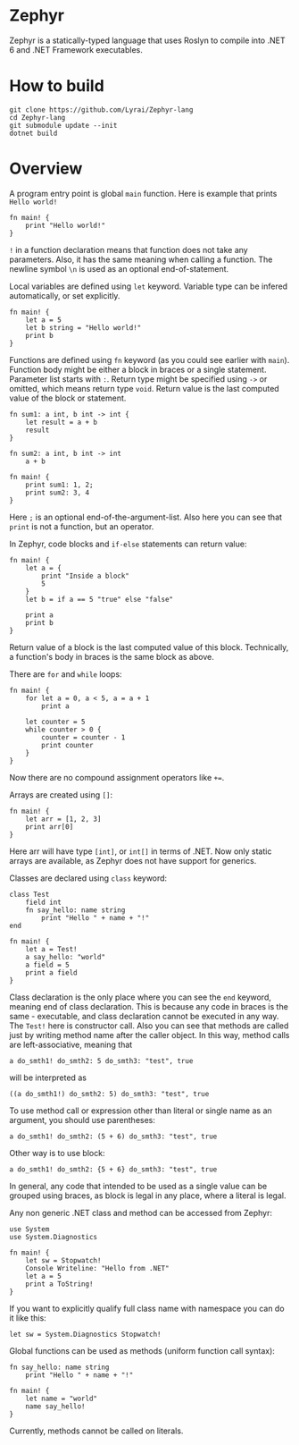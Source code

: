 # Zephyr
Zephyr is a statically-typed language that uses Roslyn to compile into .NET 6 and .NET Framework executables.

# How to build
```
git clone https://github.com/Lyrai/Zephyr-lang
cd Zephyr-lang
git submodule update --init
dotnet build
```

# Overview
A program entry point is global `main` function.
Here is example that prints `Hello world!`
```
fn main! {
    print "Hello world!"
}
```
`!` in a function declaration means that function does not take any parameters. Also, it has the same meaning when calling a function.
The newline symbol `\n` is used as an optional end-of-statement.

Local variables are defined using `let` keyword. Variable type can be infered automatically, or set explicitly.
```
fn main! {
    let a = 5
    let b string = "Hello world!"
    print b
}
```

Functions are defined using `fn` keyword (as you could see earlier with `main`). Function body might be either a block in braces or a single statement. Parameter list starts with `:`. Return type might be specified using `->` or omitted, which means return type `void`. Return value is the last computed value of the block or statement.
```
fn sum1: a int, b int -> int {
    let result = a + b
    result
}

fn sum2: a int, b int -> int
    a + b

fn main! {
    print sum1: 1, 2;
    print sum2: 3, 4
}
```
Here `;` is an optional end-of-the-argument-list. Also here you can see that `print` is not a function, but an operator.

In Zephyr, code blocks and `if-else` statements can return value:
```
fn main! {
    let a = {
        print "Inside a block"
        5
    }
    let b = if a == 5 "true" else "false"

    print a
    print b
}
```
Return value of a block is the last computed value of this block. Technically, a function's body in braces is the same block as above.

There are `for` and `while` loops:
```
fn main! {
    for let a = 0, a < 5, a = a + 1
        print a

    let counter = 5
    while counter > 0 {
        counter = counter - 1
        print counter
    }
}
```
Now there are no compound assignment operators like `+=`.

Arrays are created using `[]`:
```
fn main! {
    let arr = [1, 2, 3]
    print arr[0]
}
```
Here arr will have type `[int]`, or `int[]` in terms of .NET. Now only static arrays are available, as Zephyr does not have support for generics.

Classes are declared using `class` keyword:
```
class Test
    field int
    fn say_hello: name string
        print "Hello " + name + "!"
end

fn main! {
    let a = Test!
    a say_hello: "world"
    a field = 5
    print a field
}
```
Class declaration is the only place where you can see the `end` keyword, meaning end of class declaration. This is because any code in braces is the same - executable, and class declaration cannot be executed in any way. The `Test!` here is constructor call. 
Also you can see that methods are called just by writing method name after the caller object. In this way, method calls are left-associative, meaning that
```
a do_smth1! do_smth2: 5 do_smth3: "test", true
```
will be interpreted as
```
((a do_smth1!) do_smth2: 5) do_smth3: "test", true
```
To use method call or expression other than literal or single name as an argument, you should use parentheses:
```
a do_smth1! do_smth2: (5 + 6) do_smth3: "test", true
```
Other way is to use block:
```
a do_smth1! do_smth2: {5 + 6} do_smth3: "test", true
```
In general, any code that intended to be used as a single value can be grouped using braces, as block is legal in any place, where a literal is legal.

Any non generic .NET class and method can be accessed from Zephyr:
```
use System
use System.Diagnostics

fn main! {
    let sw = Stopwatch!
    Console Writeline: "Hello from .NET"
    let a = 5
    print a ToString!
}
```
If you want to explicitly qualify full class name with namespace you can do it like this:
```
let sw = System.Diagnostics Stopwatch!
```

Global functions can be used as methods (uniform function call syntax):
```
fn say_hello: name string
    print "Hello " + name + "!"

fn main! {
    let name = "world"
    name say_hello!
}
```
Currently, methods cannot be called on literals.